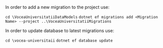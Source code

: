 ﻿In order to add a new migration to the project use:

`cd \VoceaUniversitatiiDataModels`
`dotnet ef migrations add <Migration Name> --project ..\VoceaUniversitatiiMigrations`

In order to update database to latest migrations use:

`cd \vocea-universitaii`
`dotnet ef database update`